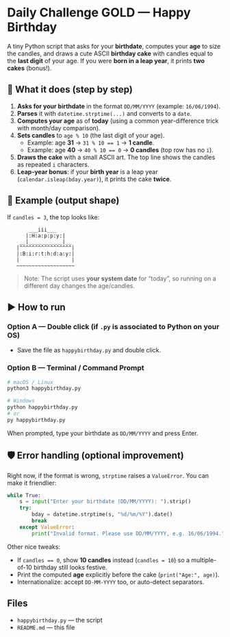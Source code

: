 # Daily Challenge GOLD — Happy Birthday

A tiny Python script that asks for your **birthdate**, computes your **age** to size the candles, and draws a cute ASCII **birthday cake** with candles equal to the **last digit** of your age. If you were **born in a leap year**, it prints **two cakes** (bonus!).

## 🎯 What it does (step by step)
1. **Asks for your birthdate** in the format `DD/MM/YYYY` (example: `16/06/1994`).
2. **Parses** it with `datetime.strptime(...)` and converts to a `date`.
3. **Computes your age** as of **today** (using a common year-difference trick with month/day comparison).
4. **Sets candles** to `age % 10` (the last digit of your age).
   - Example: age **31** → `31 % 10 == 1` → **1 candle**.
   - Example: age **40** → `40 % 10 == 0` → **0 candles** (top row has no `i`).  
5. **Draws the cake** with a small ASCII art. The top line shows the candles as repeated `i` characters.
6. **Leap-year bonus**: if your **birth year** is a leap year (`calendar.isleap(bday.year)`), it prints the cake **twice**.

## 🧁 Example (output shape)
If `candles = 3`, the top looks like:
```
       ___iii___
      |:H:a:p:p:y:|
    __|___________|__
   |^^^^^^^^^^^^^^^^^|
   |:B:i:r:t:h:d:a:y:|
   |                 |
   ~~~~~~~~~~~~~~~~~~~
```

> Note: The script uses **your system date** for “today”, so running on a different day changes the age/candles.

## ▶️ How to run
### Option A — Double click (if `.py` is associated to Python on your OS)
- Save the file as `happybirthday.py` and double click.

### Option B — Terminal / Command Prompt
```bash
# macOS / Linux
python3 happybirthday.py

# Windows
python happybirthday.py
# or
py happybirthday.py
```
When prompted, type your birthdate as `DD/MM/YYYY` and press Enter.

## 🛡️ Error handling (optional improvement)
Right now, if the format is wrong, `strptime` raises a `ValueError`. You can make it friendlier:
```python
while True:
    s = input("Enter your birthdate (DD/MM/YYYY): ").strip()
    try:
        bday = datetime.strptime(s, "%d/%m/%Y").date()
        break
    except ValueError:
        print("Invalid format. Please use DD/MM/YYYY, e.g. 16/06/1994.")
```
Other nice tweaks:
- If `candles == 0`, show **10 candles** instead (`candles = 10`) so a multiple-of-10 birthday still looks festive.
- Print the computed **age** explicitly before the cake (`print("Age:", age)`).
- Internationalize: accept `DD-MM-YYYY` too, or auto-detect separators.

## Files
- `happybirthday.py` — the script
- `README.md` — this file
